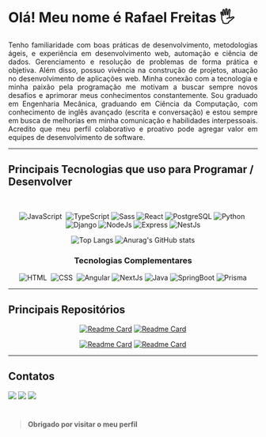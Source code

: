 # Olá! Meu nome é Rafael Freitas 🖐️

<p align='justify'>
Tenho familiaridade com boas práticas de desenvolvimento, metodologias ágeis, e experiência em desenvolvimento web, automação e ciência de dados. Gerenciamento e resolução de problemas de forma prática e objetiva. 
Além disso, possuo vivência na construção de projetos, atuação no desenvolvimento de aplicações web. Minha conexão com a tecnologia e minha paixão pela programação me motivam a buscar sempre novos desafios e aprimorar meus conhecimentos constantemente.
Sou graduado em Engenharia Mecânica, graduando em Ciência da Computação, com conhecimento de inglês avançado (escrita e conversação) e estou sempre em busca de melhorias em minha comunicação e habilidades interpessoais. Acredito que meu perfil colaborativo e proativo pode agregar valor em equipes de desenvolvimento de software.
</p>

<hr>

## Principais Tecnologias que uso para Programar / Desenvolver

<div align='center'><br>
  
![JavaScript](https://img.shields.io/badge/JavaScript-F7DF1E?style=for-the-badge&logo=javascript&logoColor=black)&nbsp;
![TypeScript](https://img.shields.io/badge/typescript-%23007ACC.svg?style=for-the-badge&logo=typescript&logoColor=white)
![Sass](https://img.shields.io/badge/sass-CD6398?style=for-the-badge&logo=sass&logoColor=white)
![React](https://img.shields.io/badge/react-%2320232a.svg?style=for-the-badge&logo=react&logoColor=%2361DAFB)
![PostgreSQL](https://img.shields.io/badge/postgresql-396C94?style=for-the-badge&logo=postgresql&logoColor=white)
![Python](https://img.shields.io/badge/Python-14354C?style=for-the-badge&logo=python&logoColor=white)&nbsp;
![Django](https://img.shields.io/badge/Django-1D6921?style=for-the-badge&logo=Django&logoColor=white)
![NodeJs](https://img.shields.io/badge/nodejs-%2300599C.svg?style=for-the-badge&logo=nodejs&logoColor=white)
![Express](https://img.shields.io/badge/express-%2300599C.svg?style=for-the-badge&logo=express&logoColor=white)
![NestJs](https://img.shields.io/badge/nestjs-E0234E?style=for-the-badge&logo=nestjs&logoColor=white)

![Top Langs](https://github-readme-stats.vercel.app/api/top-langs/?username=rafafreitasdev&custom_title=&layout=compact&bg_color=00000000&text_color=ffffff&hide_border=true&langs_count=10) 
![Anurag's GitHub stats](https://github-readme-stats.vercel.app/api?username=rafafreitasdev&theme=transparent&show_icons=true&text_color=ffffff&hide_border=true&hide_title=true&line_height=20&text_bold=false&card_width=100) 

</div>

<div align='center'>

### Tecnologias Complementares
  
![HTML](https://img.shields.io/badge/HTML5-E34F26?style=for-the-badge&logo=html5&logoColor=white)&nbsp;
![CSS](https://img.shields.io/badge/CSS3-1572B6?style=for-the-badge&logo=css3&logoColor=white)&nbsp;
![Angular](https://img.shields.io/badge/angular-%23DD0031.svg?style=for-the-badge&logo=angular&logoColor=white)
![NextJs](https://img.shields.io/badge/nextjs-000000?style=for-the-badge&logo=nextjs&logoColor=white)
![Java](https://img.shields.io/badge/java-%23ED8B00.svg?style=for-the-badge&logo=openjdk&logoColor=white)
![SpringBoot](https://img.shields.io/badge/springboot-6CB33E?style=for-the-badge&logo=springboot&logoColor=white)
![Prisma](https://img.shields.io/badge/prisma-02364F?style=for-the-badge&logo=prisma&logoColor=white)

</div>

<hr>

## Principais Repositórios

<div align='center'>

[![Readme Card](https://github-readme-stats.vercel.app/api/pin/?username=heliocarlitos&repo=html-css-js&bg_color=00000000&text_color=ffffff&hide_border=false&card_width=100)](https://github.com/heliocarlitos/html-css-js)
[![Readme Card](https://github-readme-stats.vercel.app/api/pin/?username=heliocarlitos&repo=Projectos-de-Sites&bg_color=00000000&text_color=ffffff&hide_border=false&card_width=100)](https://github.com/heliocarlitos/Projectos-de-Sites)

[![Readme Card](https://github-readme-stats.vercel.app/api/pin/?username=heliocarlitos&repo=componetes-de-um-Site&bg_color=00000000&text_color=ffffff&hide_border=false&card_width=100)](https://github.com/heliocarlitos/componetes-de-um-Site)
[![Readme Card](https://github-readme-stats.vercel.app/api/pin/?username=heliocarlitos&repo=formatacao-e-sintaxe-basica-do-github&bg_color=00000000&text_color=ffffff&hide_border=false&card_width=100)](https://github.com/heliocarlitos/formatacao-e-sintaxe-basica-do-github)

</div>

<hr>

## Contatos

<a href="mailto:raf.mec.ba@gmail.com" target="_blank"><img src='https://img.shields.io/badge/Gmail-D14836?style=for-the-badge&logo=gmail&logoColor=white'/></a>
<a href="https://wa.me/5571992951939?text=Ol%C3%A1%20eu%20sou%20%5BSeu%20Nome%20Completo%5D%2C%20peguei%20seu%20contacto%20no%20seu%20README%20do%20GitHub%2C%20eu%20gostaria%20de%20" target="_blank"><img src='https://img.shields.io/badge/WhatsApp-25D366?style=for-the-badge&logo=whatsapp&logoColor=white'/></a>
<a href="https://rafaelfreitasdev.com" target="_blank"><img src='https://img.shields.io/badge/PORTFOLIO-28589D?style=for-the-badge&logo=PORTFOLIO&logoColor=white'/></a>

#
> **Obrigado por visitar o meu perfil**
